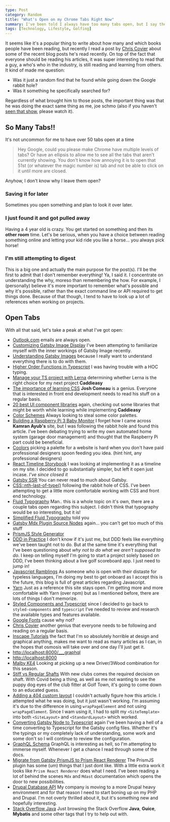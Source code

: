 ```yaml
---
type: Post
category: Random
title: "What's Open on my Chrome Tabs Right Now"
summary: I've been told I always have too many tabs open, but I say they have too few!
tags: [Technology, Lifestyle, Golfing]
---
```


It seems like it's a popular thing to write about how many and which books people have been reading, but recently I read a post by [Chris Coyier](https://chriscoyier.net/) about some of the recent blog posts he's read recently. On top of the fact that everyone should be reading his articles, it was super interesting to read that a guy, a who's who in the industry, is still reading and learning from others. It kind of made me question:

- Was it just a random find that he found while going down the Google rabbit hole?
- Was it something he specifically searched for?

Regardless of what brought him to those posts, the important thing was that he was doing the exact same thing as me, joe schmo (also if you haven't [seen that show](https://en.wikipedia.org/wiki/The_Joe_Schmo_Show), please watch it).

## So Many Tabs!!

It's not uncommon for me to have over 50 tabs open at a time

> Hey Google, could you please make Chrome have multiple levels of tabs? Or have an ellipsis to allow me to see all the tabs that aren't currently showing. You don't know how annoying it is to open that 51st (or whatever the magic number is) tab and not be able to click on it until more are closed.

Anyhow, I don't know why I leave them open?

### Saving it for later

Sometimes you open something and plan to look it over later.

### I just found it and got pulled away

Having a 4 year old is crazy. You get started on something and then its **other room** time. Let's be serious, when you have a choice between reading something online and letting your kid ride you like a horse... you always pick horse!

### I'm still attempting to digest

This is a big one and actually the main purpose for the post(s). I'll be the first to admit that I don't remember everything! Ya, I said it. I concentrate on understanding the why, moreso than remembering the how. For example, I (personally) believe it's more important to remember what's possible and why it's possible, rather than the exact command line or API required to get things done. Because of that though, I tend to have to look up a lot of references when working on projects.

## Open Tabs

With all that said, let's take a peak at what I've got open:

- [Outlook.com](https://outlook.com) emails are always open.
- [Customizing Gatsby Image Display](https://medium.com/@sgpropguide/customising-image-display-in-gatsby-3b027d783dce) I've been attempting to familiarize myself with the inner workings of Gatsby Image recently.
- [Understanding Gatsby Images](https://alexasteinbruck.medium.com/understanding-gatsby-image-part-3-controlling-sizes-breakpoints-and-styling-dfe92d0d10f4) because I really want to understand everything there is to do with them.
- [Higher Order Functions in Typescript](https://medium.com/@jrwebdev/react-higher-order-component-patterns-in-typescript-42278f7590fb) I was having trouble with a HOC typing.
- [Manage your TS project with Lerna](https://codefresh.io/howtos/lerna-monorepo/) determining whether Lerna is the right choice for my next project **Caddieasy**
- [The importance of learning CSS](https://www.joshwcomeau.com/css/the-importance-of-learning-css/) **Josh Comeau** is a genius. Everyone that is interested in front end development needs to read his stuff on a regular basis.
- [20 best UI component libraries](https://www.codeinwp.com/blog/react-ui-component-libraries-frameworks/) again, checking out some libraries that might be worth while learning while implementing **Caddieasy**
- [Color Schemes](https://visme.co/blog/website-color-schemes/) Always looking to steal some color palettes.
- [Building a Raspberry Pi 3 Baby Monitor](https://kamranicus.com/guides/raspberry-pi-3-baby-monitor) I forget how I came across **Kamran Ayub's** site, but I was following the rabbit hole and found this article. I've been debating trying to write my own automated home system (garage door management) and thought that the Raspberry Pi part could be beneficial.
- [Coolors](https://coolors.co/1446a0-db3069-3c3c3b-519872-ffffff) picking a palette for a website is hard when you don't have paid professional designers spoon feeding you idea. (hint hint, any professional designers)
- [React Timeline Storybook](https://react-timeline.com/?path=/story/timeline-layouts--alternate-events) I was looking at implementing it as a timeline on my site. I decided to go substantially simpler, but left it open just incase. _I've since closed it_
- [Gatsby SSR](https://www.gatsbyjs.com/docs/reference/config-files/gatsby-ssr/) You can never read to much about Gatsby.
- [CSS::nth-last-of-type()](https://developer.mozilla.org/en-US/docs/Web/CSS/:nth-last-of-type) following the rabbit hole of CSS. I've been attempting to get a little more comfortable working with CSS and front end technology.
- [Fluid Typography](https://css-tricks.com/snippets/css/fluid-typography/) Man.. this is a whole topic on it's own, there are a couple tabs open regarding this subject. I didn't think that typography would be so interesting, but it is!
- [Simplified Fluid Typography](https://css-tricks.com/simplified-fluid-typography/) told you
- [Gatsby Mdx Plugin Source Nodes](https://github.com/gatsbyjs/gatsby/blob/master/packages/gatsby-plugin-mdx/gatsby/source-nodes.js) again... you can't get too much of this stuff
- [PrismJS Style Generator](http://k88hudson.github.io/syntax-highlighting-theme-generator/www/)
- [DDD in Practice](https://www.infoq.com/articles/ddd-in-practice/) I don't know if it's just me, but DDD feels like everything we've been taught not to do. But at the same time it's everything that I've been questioning about _why not to do what we aren't supposed to do_. I keep on telling myself I'm going to start a project solely based on DDD, I've been thinking about a live golf scoreboard app. I just need to jump in!
- [Javascript Ramblings](https://jsramblings.com/understand-the-react-styling-paradigms/) As someone who is open with their distaste for typeless languages, I'm doing my best to get onboard as I accept this is the future, this blog is full of great articles regarding Javascript.
- [Yarn](https://yarnpkg.com/) Just as a reference this site stays open. I'm getting more and more comfortable with Yarn (over npm) but as I mentioned before, there are lots of things I don't memorize.
- [Styled Components and Typescript](https://medium.com/rbi-tech/theme-with-styled-components-and-typescript-209244ec15a3) since I decided to go back to `styled-components` and `typescript` I've needed to review and research the available types and features available.
- [Google Fonts](https://fonts.google.com/specimen/Bitter?preview.text_type=custom) cause why not?
- [Chris Coyier](https://chriscoyier.net/) another genius that everyone needs to be following and reading on a regular basis.
- [Inscape Tutorials](https://logosbynick.com/tag/inkscape/) the fact that I'm so absolutely horrible at design and graphical anything, makes me want to read as many articles as I can, in the hopes that osmosis will take over and one day I'll just get it.
- [http://localhost:8000/\_\_\_graphql](http://localhost:8000/___graphql)
- [http://localhost:8000](http://localhost:8000)
- [Malby KE4](https://www.golfworks.ca/maltby-ke4-tour-tc-driver-pak/p/pma0309/) Looking at picking up a new Driver/3Wood combination for this season.
- [Stiff vs Regular Shafts](https://practical-golf.com/stiff-vs-regular-flex/) With new clubs comes the required decision on shaft. With Covid being a thing, as well as me not wanting to see the puppy dog eyes of the club fitter at Golf Town, it's going to come down to an educated guess.
- [Adding a 404 custom layout](https://www.tonnguyen.com/adding-a-404-page-with-custom-layout-in-gatsby) I couldn't actually figure how this article. I attempted what he was doing, but it just wasn't working. I'm assuming it's due to the difference in using `wrapPageElement` and not using `wrapPageElement`. Since I wam using it, I had to split my `<SiteTemplate>` into both `<SiteLayout>` and `<StandardLayout>` which worked.
- [Converting Gatsby Node to Typescript](https://www.extensive.one/converting-gatsby-config-and-node-api-to-typescript/) again I've been having a hell of a time converting to Typescript for the Gatsby config files. Whether it's the typings or my completely lack of understanding, some work and some don't so I will continue to review the configuration.
- [GraphQL Schema](https://graphql.org/learn/schema/) GraphQL is interesting as hell, so I'm attempting to immerse myself. Whenever I get a chance I read through some of the docs.
- [Migrate from Gatsby PrismJS to Prism React Renderer](https://prince.dev/prism-react-renderer) The PrismJS plugin has some (um) things that I just dont like. With a little extra work it looks like `Prism React Renderer` does what I need. I've been reading a lot of behind the scenes `Mdx` and `Mdast` documentation which opens the door to new possibilities.
- [Drupal Database API](https://www.drupal.org/docs/8/api/database-api/general-concepts) My company is moving to a more Drupal heavy environment and for that reason I need to start boning up on my PHP and Drupal. I'm not overly thrilled about it, but it's something new and hopefully interesting.
- [Stack Overflow Java](https://stackoverflow.com/questions/tagged/java) Just browsing the Stack Overflow **Java**, **Guice**, **Mybatis** and some other tags that I try to help out with.

